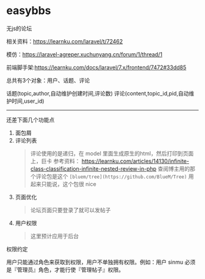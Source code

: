 # easybbs


无js的论坛

相关资料：https://learnku.com/laravel/t/72462

模仿：https://laravel-agreper.xuchunyang.cn/forum/1/thread/1

前端脚手架:https://learnku.com/docs/laravel/7.x/frontend/7472#33dd85


总共有3个对象：用户、话题、评论

话题(topic,author,自动维护创建时间,评论数)
评论(content,topic_id,pid,自动维护时间,user_id)


--------

还差下面几个功能点
1. 面包屑
2. 评论列表
    > 评论使用的是递归，在 model 里面生成原生的html，然后打印到页面上，巨卡
    > 参考资料： https://learnku.com/articles/14130/infinite-class-classification-infinite-nested-review-in-php
    > 查阅博主用的那个评论包是这个 `[bluem/tree](https://github.com/BlueM/Tree)`
    > 用起来只能说，这个包很 nice
3. 页面优化
    > 论坛页面只要登录了就可以发帖子
4. 用户权限
    > 这里预计应用于后台


权限约定

用户只能通过角色来获取到权限，用户不单独拥有权限。例如：用户 sinmu 必须是『管理员』角色，才能行使『管理帖子』权限。
